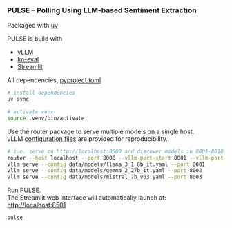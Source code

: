 ### PULSE – Polling Using LLM-based Sentiment Extraction

Packaged with [uv](https://github.com/astral-sh/uv) 

PULSE is build with
* [vLLM](https://github.com/vllm-project/vllm)
* [lm-eval](https://github.com/vllm-project/vllm)
* [Streamlit](https://github.com/streamlit/streamlit)

All dependencies, [pyproject.toml](pyproject.toml)

```bash
# install dependencies
uv sync

# activate venv
source .venv/bin/activate
```

Use the router package to serve multiple models on a single host. \
vLLM [configuration files](data/model/) are provided for reproducibility.
```bash
# i.e. serve on http://localhost:8000 and discover models in 8001-8010
router --host localhost --port 8000 --vllm-port-start 8001 --vllm-port-end 8010
vllm serve --config data/models/llama_3_1_8b_it.yaml --port 8001
vllm serve --config data/models/gemma_2_27b_it.yaml --port 8002
vllm serve --config data/models/mistral_7b_v03.yaml --port 8003
```

Run PULSE. \
The Streamlit web interface will automatically launch at: [http://localhost:8501](http://localhost:8501)

```bash
pulse
```
